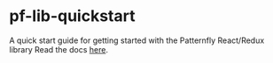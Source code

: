 # pf-lib-quickstart
A quick start guide for getting started with the Patternfly React/Redux library
Read the docs [here](https://github.com/HumairAK/pf-lib-quickstart.git). 
